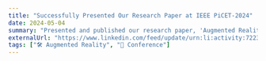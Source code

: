 ```yaml
---
title: "Successfully Presented Our Research Paper at IEEE PiCET-2024"
date: 2024-05-04
summary: "Presented and published our research paper, 'Augmented Reality Try On 3D (ARTON3D),' co-authored by Prof. Priyam Mehta, Ms. Gurleen Kaur, Mr. Akash Prajapati, and Vipul Patil, at IEEE PiCET-2024, May 03-04, 2024."
externalUrl: "https://www.linkedin.com/feed/update/urn:li:activity:7223285850074173440/"
tags: ["🛠 Augmented Reality", "🎤 Conference"]
---
```

